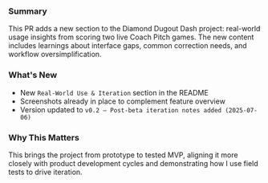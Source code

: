### Summary

This PR adds a new section to the Diamond Dugout Dash project: real-world usage insights from scoring two live Coach Pitch games. The new content includes learnings about interface gaps, common correction needs, and workflow oversimplification.

### What's New

- New `Real-World Use & Iteration` section in the README
- Screenshots already in place to complement feature overview
- Version updated to `v0.2 – Post-beta iteration notes added (2025-07-06)`

### Why This Matters

This brings the project from prototype to tested MVP, aligning it more closely with product development cycles and demonstrating how I use field tests to drive iteration.



